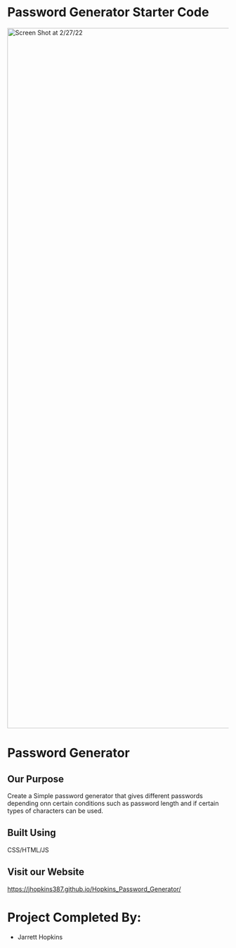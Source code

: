 # Password Generator Starter Code
[<img width="1592" alt="Screen Shot at 2/27/22" src="https://user-images.githubusercontent.com/98188411/155924509-a60754e8-f550-474e-aa51-e6d5c85f9778.JPG">](https://jhopkins387.github.io/Hopkins_Password_Generator/)

# Password Generator

## Our Purpose
Create a Simple password generator that gives different passwords depending onn certain conditions such as password length and if certain types of characters can be used.

## Built Using
CSS/HTML/JS

## Visit our Website

https://jhopkins387.github.io/Hopkins_Password_Generator/

# Project Completed By:
 
* Jarrett Hopkins
